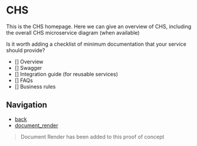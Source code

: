 # CHS

This is the CHS homepage.  Here we can give an overview of CHS, including the overall CHS microservice diagram (when available) 

Is it worth adding a checklist of minimum documentation that your service should provide?


- [] Overview
- [] Swagger
- [] Integration guide (for reusable services)
- [] FAQs
- [] Business rules


## Navigation

- [back](../)
- [document_render](document_render/)

> Document Render has been added to this proof of concept
